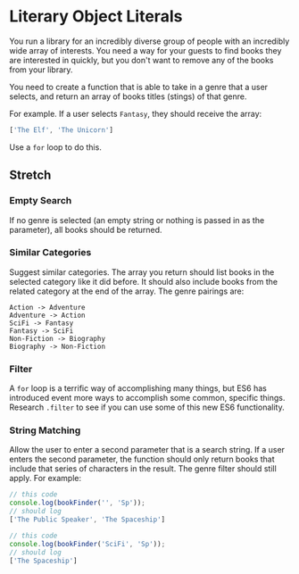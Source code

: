 # Literary Object Literals

You run a library for an incredibly diverse group of people with an incredibly wide array of interests. You need a way for your guests to find books they are interested in quickly, but you don't want to remove any of the books from your library.

You need to create a function that is able to take in a genre that a user selects, and return an array of books titles (stings) of that genre.

For example. If a user selects `Fantasy`, they should receive the array:

```JavaScript
['The Elf', 'The Unicorn']
```

Use a `for` loop to do this.

## Stretch

### Empty Search

If no genre is selected (an empty string or nothing is passed in as the parameter), all books should be returned.

### Similar Categories

Suggest similar categories. The array you return should list books in the selected category like it did before. It should also include books from the related category at the end of the array. The genre pairings are:

```
Action -> Adventure
Adventure -> Action
SciFi -> Fantasy
Fantasy -> SciFi
Non-Fiction -> Biography
Biography -> Non-Fiction
```

### Filter

A `for` loop is a terrific way of accomplishing many things, but ES6 has introduced event more ways to accomplish some common, specific things. Research `.filter` to see if you can use some of this new ES6 functionality.

### String Matching

Allow the user to enter a second parameter that is a search string. If a user enters the second parameter, the function should only return books that include that series of characters in the result. The genre filter should still apply. For example:


```JavaScript
// this code
console.log(bookFinder('', 'Sp'));
// should log
['The Public Speaker', 'The Spaceship']

// this code
console.log(bookFinder('SciFi', 'Sp'));
// should log
['The Spaceship']
```